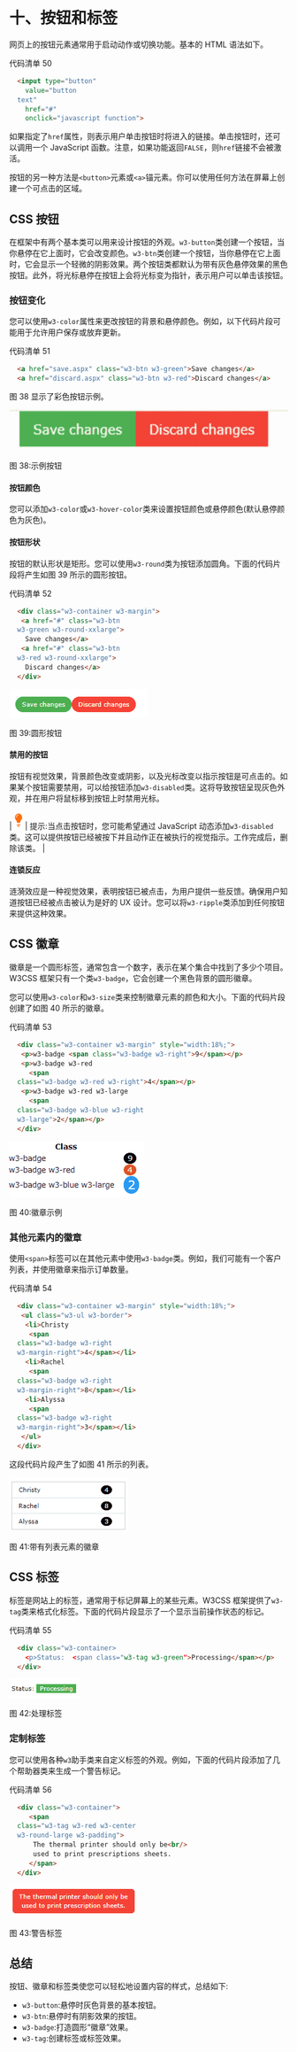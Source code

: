 # 十、按钮和标签

网页上的按钮元素通常用于启动动作或切换功能。基本的 HTML 语法如下。

代码清单 50

```html
  <input type="button" 
    value="button
  text" 
    href="#"
    onclick="javascript function">

```

如果指定了`href`属性，则表示用户单击按钮时将进入的链接。单击按钮时，还可以调用一个 JavaScript 函数。注意，如果功能返回`FALSE`，则`href`链接不会被激活。

按钮的另一种方法是`<button>`元素或`<a>`锚元素。你可以使用任何方法在屏幕上创建一个可点击的区域。

## CSS 按钮

在框架中有两个基本类可以用来设计按钮的外观。`w3-button`类创建一个按钮，当你悬停在它上面时，它会改变颜色。`w3-btn`类创建一个按钮，当你悬停在它上面时，它会显示一个轻微的阴影效果。两个按钮类都默认为带有灰色悬停效果的黑色按钮。此外，将光标悬停在按钮上会将光标变为指针，表示用户可以单击该按钮。

### 按钮变化

您可以使用`w3-color`属性来更改按钮的背景和悬停颜色。例如，以下代码片段可能用于允许用户保存或放弃更新。

代码清单 51

```html
  <a href="save.aspx" class="w3-btn w3-green">Save changes</a>
  <a href="discard.aspx" class="w3-btn w3-red">Discard changes</a>

```

图 38 显示了彩色按钮示例。

![](img/image043.jpg)

图 38:示例按钮

#### 按钮颜色

您可以添加`w3-color`或`w3-hover-color`类来设置按钮颜色或悬停颜色(默认悬停颜色为灰色)。

#### 按钮形状

按钮的默认形状是矩形。您可以使用`w3-round`类为按钮添加圆角。下面的代码片段将产生如图 39 所示的圆形按钮。

代码清单 52

```html
  <div class="w3-container w3-margin">
   <a href="#" class="w3-btn
  w3-green w3-round-xxlarge">
    Save changes</a>
   <a href="#" class="w3-btn
  w3-red w3-round-xxlarge">
    Discard changes</a>
  </div>

```

![](img/image044.png)

图 39:圆形按钮

#### 禁用的按钮

按钮有视觉效果，背景颜色改变或阴影，以及光标改变以指示按钮是可点击的。如果某个按钮需要禁用，可以给按钮添加`w3-disabled`类。这将导致按钮呈现灰色外观，并在用户将鼠标移到按钮上时禁用光标。

| ![](img/tip.png) | 提示:当点击按钮时，您可能希望通过 JavaScript 动态添加`w3-disabled`类。这可以提供按钮已经被按下并且动作正在被执行的视觉指示。工作完成后，删除该类。 |

#### 连锁反应

涟漪效应是一种视觉效果，表明按钮已被点击，为用户提供一些反馈。确保用户知道按钮已经被点击被认为是好的 UX 设计。您可以将`w3-ripple`类添加到任何按钮来提供这种效果。

## CSS 徽章

徽章是一个圆形标签，通常包含一个数字，表示在某个集合中找到了多少个项目。W3CSS 框架只有一个类`w3-badge`，它会创建一个黑色背景的圆形徽章。

您可以使用`w3-color`和`w3-size`类来控制徽章元素的颜色和大小。下面的代码片段创建了如图 40 所示的徽章。

代码清单 53

```html
  <div class="w3-container w3-margin" style="width:18%;">
   <p>w3-badge <span class="w3-badge w3-right">9</span></p>
   <p>w3-badge w3-red 
     <span
  class="w3-badge w3-red w3-right">4</span></p>
   <p>w3-badge w3-red w3-large
     <span
  class="w3-badge w3-blue w3-right
  w3-large">2</span></p>
  </div>

```

![](img/image045.png)

图 40:徽章示例

### 其他元素内的徽章

使用`<span>`标签可以在其他元素中使用`w3-badge`类。例如，我们可能有一个客户列表，并使用徽章来指示订单数量。

代码清单 54

```html
  <div class="w3-container w3-margin" style="width:18%;">
   <ul class="w3-ul w3-border">
    <li>Christy
     <span
  class="w3-badge w3-right
  w3-margin-right">4</span></li>
    <li>Rachel
     <span
  class="w3-badge w3-right
  w3-margin-right">8</span></li>
    <li>Alyssa
     <span
  class="w3-badge w3-right
  w3-margin-right">3</span></li>
   </ul>
  </div>

```

这段代码片段产生了如图 41 所示的列表。

![](img/image046.png)

图 41:带有列表元素的徽章

## CSS 标签

标签是网站上的标签，通常用于标记屏幕上的某些元素。W3CSS 框架提供了`w3-tag`类来格式化标签。下面的代码片段显示了一个显示当前操作状态的标记。

代码清单 55

```html
  <div class="w3-container>
    <p>Status:  <span class="w3-tag w3-green">Processing</span></p>
  </div>

```

![](img/image047.png)

图 42:处理标签

### 定制标签

您可以使用各种`w3`助手类来自定义标签的外观。例如，下面的代码片段添加了几个帮助器类来生成一个警告标记。

代码清单 56

```html
  <div class="w3-container">
     <span
  class="w3-tag w3-red w3-center
  w3-round-large w3-padding">
      The thermal printer should only be<br/>
      used to print prescriptions sheets.
     </span>
  </div>

```

![](img/image048.png)

图 43:警告标签

## 总结

按钮、徽章和标签类使您可以轻松地设置内容的样式，总结如下:

*   `w3-button`:悬停时灰色背景的基本按钮。
*   `w3-btn`:悬停时有阴影效果的按钮。
*   `w3-badge`:打造圆形“徽章”效果。
*   `w3-tag`:创建标签或标签效果。